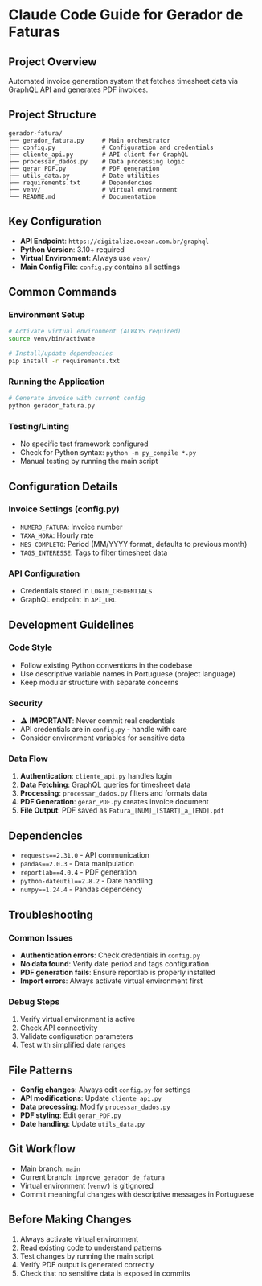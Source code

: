 # Claude Code Guide for Gerador de Faturas

## Project Overview
Automated invoice generation system that fetches timesheet data via GraphQL API and generates PDF invoices.

## Project Structure
```
gerador-fatura/
├── gerador_fatura.py     # Main orchestrator
├── config.py             # Configuration and credentials
├── cliente_api.py        # API client for GraphQL
├── processar_dados.py    # Data processing logic
├── gerar_PDF.py          # PDF generation
├── utils_data.py         # Date utilities
├── requirements.txt      # Dependencies
├── venv/                 # Virtual environment
└── README.md             # Documentation
```

## Key Configuration
- **API Endpoint**: `https://digitalize.oxean.com.br/graphql`
- **Python Version**: 3.10+ required
- **Virtual Environment**: Always use `venv/`
- **Main Config File**: `config.py` contains all settings

## Common Commands

### Environment Setup
```bash
# Activate virtual environment (ALWAYS required)
source venv/bin/activate

# Install/update dependencies
pip install -r requirements.txt
```

### Running the Application
```bash
# Generate invoice with current config
python gerador_fatura.py
```

### Testing/Linting
- No specific test framework configured
- Check for Python syntax: `python -m py_compile *.py`
- Manual testing by running the main script

## Configuration Details

### Invoice Settings (config.py)
- `NUMERO_FATURA`: Invoice number
- `TAXA_HORA`: Hourly rate
- `MES_COMPLETO`: Period (MM/YYYY format, defaults to previous month)
- `TAGS_INTERESSE`: Tags to filter timesheet data

### API Configuration
- Credentials stored in `LOGIN_CREDENTIALS`
- GraphQL endpoint in `API_URL`

## Development Guidelines

### Code Style
- Follow existing Python conventions in the codebase
- Use descriptive variable names in Portuguese (project language)
- Keep modular structure with separate concerns

### Security
- ⚠️ **IMPORTANT**: Never commit real credentials
- API credentials are in `config.py` - handle with care
- Consider environment variables for sensitive data

### Data Flow
1. **Authentication**: `cliente_api.py` handles login
2. **Data Fetching**: GraphQL queries for timesheet data
3. **Processing**: `processar_dados.py` filters and formats data
4. **PDF Generation**: `gerar_PDF.py` creates invoice document
5. **File Output**: PDF saved as `Fatura_[NUM]_[START]_a_[END].pdf`

## Dependencies
- `requests==2.31.0` - API communication
- `pandas==2.0.3` - Data manipulation
- `reportlab==4.0.4` - PDF generation
- `python-dateutil==2.8.2` - Date handling
- `numpy==1.24.4` - Pandas dependency

## Troubleshooting

### Common Issues
- **Authentication errors**: Check credentials in `config.py`
- **No data found**: Verify date period and tags configuration
- **PDF generation fails**: Ensure reportlab is properly installed
- **Import errors**: Always activate virtual environment first

### Debug Steps
1. Verify virtual environment is active
2. Check API connectivity
3. Validate configuration parameters
4. Test with simplified date ranges

## File Patterns
- **Config changes**: Always edit `config.py` for settings
- **API modifications**: Update `cliente_api.py`
- **Data processing**: Modify `processar_dados.py`
- **PDF styling**: Edit `gerar_PDF.py`
- **Date handling**: Update `utils_data.py`

## Git Workflow
- Main branch: `main`
- Current branch: `improve_gerador_de_fatura`
- Virtual environment (`venv/`) is gitignored
- Commit meaningful changes with descriptive messages in Portuguese

## Before Making Changes
1. Always activate virtual environment
2. Read existing code to understand patterns
3. Test changes by running the main script
4. Verify PDF output is generated correctly
5. Check that no sensitive data is exposed in commits